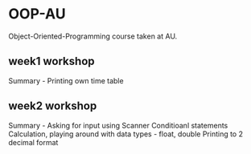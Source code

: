 # OOP-AU
Object-Oriented-Programming course taken at AU.

## week1 workshop
Summary - Printing own time table

## week2 workshop
Summary - Asking for input using Scanner Conditioanl statements Calculation, playing around with data types - float, double Printing to 2 decimal format
